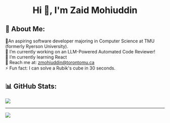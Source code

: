 <h1 align="center">Hi 👋, I'm Zaid Mohiuddin</h1>

## 💫 About Me:
💬An aspiring software developer majoring in Computer Science at TMU (formerly Ryerson University).<br>🔭 I’m currently working on an LLM-Powered Automated Code Reviewer!<br>🌱 I’m currently learning React <br>💬 Reach me at: zmohiuddin@torontomu.ca<br>⚡ Fun fact: I can solve a Rubik's cube in 30 seconds.

## 📊 GitHub Stats:
![](https://nirzak-streak-stats.vercel.app/?user=NumeralTiger&theme=dark&hide_border=false)<br/>

---
[![](https://visitcount.itsvg.in/api?id=NumeralTiger&icon=0&color=0)](https://visitcount.itsvg.in)
